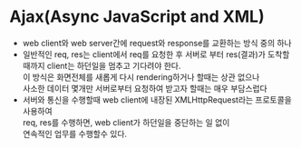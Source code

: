 # Ajax(Async JavaScript and XML)
* web client와 web server간에 request와 response를 교환하는 방식 중의 하나
* 일반적인 req, res는 client에서 req를 요청한 후 서버로 부터 res(결과)가 도착할때까지 client는 하던일을 멈추고 기다려야 한다.  
이 방식은 화면전체를 새롭게 다시 rendering하거나 할때는 상관 없으나  
사소한 데이터 몇개만 서버로부터 요청하여 받고자 할때는 매우 부담스럽다  
* 서버와 통신을 수행할때 web client에 내장된 XMLHttpRequest라는 프로토콜을 사용하여  
req, res를 수행하면, web client가 하던일을 중단하는 일 없이  
연속적인 업무를 수행할수 있다.


